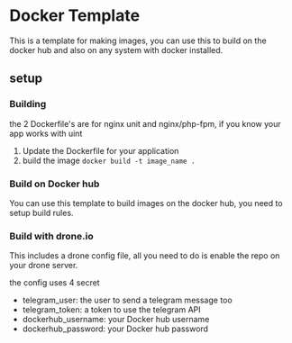 # Docker Template

This is a template for making images, you can use this to build on the docker hub
and also on any system with docker installed.

## setup

### Building
the 2 Dockerfile's are for nginx unit and nginx/php-fpm, if you know your app works with uint

1. Update the Dockerfile for your application
2. build the image `docker build -t image_name .`

### Build on Docker hub
You can use this template to build images on the docker hub, you need to setup
build rules.

### Build with drone.io

This includes a drone config file, all you need to do is enable the repo on your drone server.

the config uses 4 secret
- telegram_user: the user to send a telegram message too
- telegram_token: a token to use the telegram API
- dockerhub_username: your Docker hub username
- dockerhub_password: your Docker hub password
